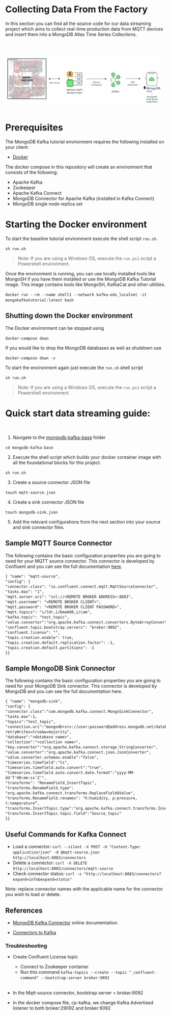 # Collecting Data From the Factory #


In this section you can find all the source code for our data streaming project which aims to collect real-time production data from MQTT devices and insert them into a MongoDB Atlas Time Series Collections. 

<br/>

![](Img/arq.png?raw=true )


# Prerequisites

  

The MongoDB Kafka tutorial environment requires the following installed on your client:

- [Docker](https://docs.docker.com/get-docker/)

The docker compose in this repository will create an environment that consists of the following:

- Apache Kafka
- Zookeeper
- Apache Kafka Connect
- MongoDB Connector for Apache Kafka (installed in Kafka Connect)
- MongoDB single node replica set
 
  

# Starting the Docker environment

  

To start the baseline tutorial environment execute the shell script `run.sh`.

```sh run.sh```

  

> Note: If you are using a Windows OS, execute the `run.ps1` script a Powershell environment.
  

Once the environment is running, you can use locally installed tools like MongoSH if you have them installed or use the  MongoDB Kafka Tutorial image.  This image contains tools like MongoSH, KafkaCat and other utilities.
 

```docker run --rm --name shell1 --network kafka-edu_localnet -it mongokafkatutorial:latest bash```


## Shutting down the Docker environment

  

The Docker environment can be stopped using

`docker-compose down`

  

If you would like to drop the MongoDB databases as well as shutdown use

`docker-compose down -v`

  

To start the environment again just execute the `run.sh` shell script

`sh run.sh`

> Note: If you are using a Windows OS, execute the `run.ps1` script a Powershell environment.

# Quick start data streaming guide:

<br/>

1. Navigate to the [mongodb-kafka-base](https://github.com/mongodb-industry-solutions/smart-factory/tree/main/shopfloor-data-integration/mongodb-kafka-base) folder

```cd mongodb-kafka-base```

2. Execute the shell script which builds your docker container image with all the foundational blocks for this project.

```sh run.sh```

3. Create a source connector JSON file

```touch mqtt-source.json```

4. Create a sink connector JSON file

```touch mongodb-sink.json```

5. Add the relevant configurations from the next section into your source and sink connector files.

## Sample MQTT Source Connector

The following contains the basic configuration properties you are going to need for your MQTT source connector. This connector is developed by Confluent and you can see the full documentation [here](https://docs.confluent.io/kafka-connect-mqtt/current/mqtt-source-connector/mqtt_source_connector_config.html).

```
{ "name": "mqtt-source",
"config": {
"connector.class": "io.confluent.connect.mqtt.MqttSourceConnector",
"tasks.max": "1",
"mqtt.server.uri": "ssl://<REMOTE BROKER ADDRESS>:8883",
"mqtt.username": "<REMOTE BROKER CLIENT>",
"mqtt.password": "<REMOTE BROKER CLIENT PASSWORD>",
"mqtt.topics": "i/ldr,i/bme680,i/cam",
"kafka.topic": "test_topic",
"value.converter":"org.apache.kafka.connect.converters.ByteArrayConverter",
"confluent.topic.bootstrap.servers": "broker:9092",
"confluent.license": "",
"topic.creation.enable": true,
"topic.creation.default.replication.factor": -1,
"topic.creation.default.partitions": -1 
}} 
```

## Sample MongoDB Sink Connector

The following contains the basic configuration properties you are going to need for your MongoDB Sink connector. This connector is developed by MongoDB and you can see the full documentation here.

```
{ "name": "mongodb-sink",
"config": {
"connector.class":"com.mongodb.kafka.connect.MongoSinkConnector",
"tasks.max":1,
"topics":"test_topic",
"connection.uri":"mongodb+srv://user:password@address.mongodb.net/database?retryWrites=true&w=majority",
"database":"<database name>",
"collection":"<collection name>",
"key.converter":"org.apache.kafka.connect.storage.StringConverter",
"value.converter":"org.apache.kafka.connect.json.JsonConverter",
"value.converter.schemas.enable":"false",
"timeseries.timefield":"ts",
"timeseries.timefield.auto.convert":"true",
"timeseries.timefield.auto.convert.date.format":"yyyy-MM-dd'T'HH:mm:ss'Z'",
"transforms": "RenameField,InsertTopic",
"transforms.RenameField.type": "org.apache.kafka.connect.transforms.ReplaceField$Value",
"transforms.RenameField.renames": "h:humidity, p:pressure, t:temperature”,
"transforms.InsertTopic.type":"org.apache.kafka.connect.transforms.InsertField$Value",
"transforms.InsertTopic.topic.field":"Source_topic"
}}
```

## Useful Commands for Kafka Connect
- Load a connector:
```curl --silent -X POST -H "Content-Type: application/json" -d @mqtt-source.json http://localhost:8083/connectors```
- Delete a connector:
```curl -X DELETE http://localhost:8083/connectors/mqtt-source```
- Check connector status:
```curl -s "http://localhost:8083/connectors?expand=info&expand=status"```

Note: replace connector names with the applicable name for the connector you wish to load or delete.

## References

  

- [MongoDB Kafka Connector](https://docs.mongodb.com/kafka-connector/current/) online documentation.

- [Connectors to Kafka](https://docs.confluent.io/home/connect/overview.html)

### Troubleshooting 

- Create Confluent License topic
    - Connect to Zookeeper container
    - Run this command
 ```kafka-topics --create --topic "_confluent-command" --bootstrap-server broker:9092```

   <br/>


- In the Mqtt-source connector, bootstrap server = broker:9092

- In the docker compose file, cp-kafka, we change Kafka Advertised listener to both broker:29092 and broker:9092
